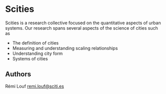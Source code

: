 # Scities 

Scities is a research collective focused on the quantitative aspects of urban
systems. Our research spans several aspects of the science of cities such as

+ The definition of cities
+ Measuring and understanding scaling relationships
+ Understanding city form
+ Systems of cities

## Authors

Rémi Louf <remi.louf@sciti.es>
